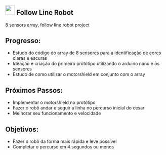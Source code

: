 # <h2> <img src="https://slackmojis.com/emojis/10521-meow_code/download" width="30" /> Follow Line Robot </h2>

8 sensors array, follow line robot project

## Progresso:
- Estudo do código do array de 8 sensores para a identificação de cores claras e escuras
- Ideação e criação do primeiro protótipo utilizando o arduino nano e os sensores
- Estudo de como utilizar o motorshield em conjunto com o array

## Próximos Passos:
- Implementar o motorshield no protótipo
- Fazer o robô andar e seguir a linha no percurso inicial do cesar
- Melhorar seu funcionamento e velocidade

## Objetivos:
- Fazer o robô da forma mais rápida e leve possível
- Completar o percurso em 4 segundos ou menos
